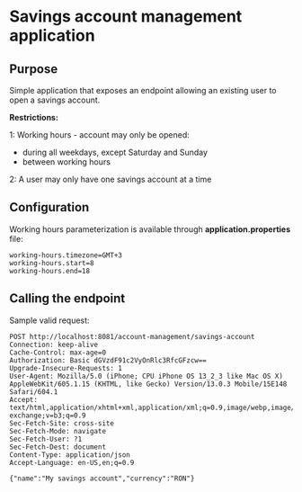 # Savings account management application

## Purpose
Simple application that exposes an endpoint allowing an existing user to open a savings account.

**Restrictions:**

1: Working hours - account may only be opened:
- during all weekdays, except Saturday and Sunday
- between working hours

2: A user may only have one savings account at a time

## Configuration

Working hours parameterization is available through **application.properties** file:
```
working-hours.timezone=GMT+3
working-hours.start=8
working-hours.end=18
```

## Calling the endpoint

Sample valid request:
```
POST http://localhost:8081/account-management/savings-account
Connection: keep-alive
Cache-Control: max-age=0
Authorization: Basic dGVzdF91c2VyOnRlc3RfcGFzcw==
Upgrade-Insecure-Requests: 1
User-Agent: Mozilla/5.0 (iPhone; CPU iPhone OS 13_2_3 like Mac OS X) AppleWebKit/605.1.15 (KHTML, like Gecko) Version/13.0.3 Mobile/15E148 Safari/604.1
Accept: text/html,application/xhtml+xml,application/xml;q=0.9,image/webp,image/apng,*/*;q=0.8,application/signed-exchange;v=b3;q=0.9
Sec-Fetch-Site: cross-site
Sec-Fetch-Mode: navigate
Sec-Fetch-User: ?1
Sec-Fetch-Dest: document
Content-Type: application/json
Accept-Language: en-US,en;q=0.9

{"name":"My savings account","currency":"RON"}
```